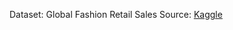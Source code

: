 Dataset: Global Fashion Retail Sales
Source: [Kaggle](https://www.kaggle.com/datasets/ricgomes/global-fashion-retail-stores-dataset)


